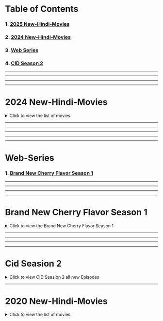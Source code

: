 # Table of Contents

### 1. [2025 New-Hindi-Movies](#2025-new-hindi-movies)
### 2. [2024 New-Hindi-Movies](#2024-new-hindi-movies)

### 3. [Web Series](#web-Series)
 
### 4. [CID Season 2](#cid-seasion-2)

---
---
---
---

# 2024 New-Hindi-Movies

<details>
  <summary>Click to view the list of movies</summary>

  ### 1. Max - 2024 | Hindi | Kichcha Sudeep | B Ajaneesh Loknath | Vijay Kartikeyaa [Click here to Watch](https://www.bitchute.com/video/fTrdfy5XhNa3/)  
  ###  2. Pushpa 2 - The Rule (Hindi) | Allu Arjun | Sukumar | Rashmika Mandanna | Fahadh Faasil | DSP [Click here to Watch](https://www.bitchute.com/video/sRvtSSz5g4dC)  
  ###  3. Bagheera 2024 Hindi [Click here to Watch](https://www.bitchute.com/video/QMXyAzuDh9PG)  
  ###  4. Along With the Gods The Last 49 Days Hindi [Click here to Watch](https://www.bitchute.com/video/8DwtJ2WqHFS8)  
  ###  5. Thalavan 2024 Hindi | Biju Menon, Asif Ali [Click here to Watch](https://www.bitchute.com/video/ybtY4MjcdNde)  
  ###  6. Amaran 2024 Hindi | Sivakarthikeyan, Sai Pallavi | Rajkumar | GV Prakash | Kamal Haasan [Click here to Watch](https://www.bitchute.com/video/GlCY6CvqFfDm)  
  ###  7. Lust Stories [Click here to Watch](https://www.bitchute.com/video/G6skerjhLAR7)  
  ###  8. Lust Stories 2 [Click here to Watch](https://www.bitchute.com/video/u6Tzoyd7i2dU)  
  ###  9. Never Let Go 2024 Hindi [Click here to Watch](https://www.bitchute.com/video/HtdlRZJXUlKN/)  
  ###  10. Sting 2024 in Hind [Click here to Watch](https://www.bitchute.com/video/n5jF2k1tDtAK/)  
  ###  11. Alice in Wonderland In Hindi | Action | Adventure | Thriller  [Click here to Watch](https://www.bitchute.com/video/y61GV90SA7bX/)  
  ###  12. Dancing Village | Action | Adventure | Thriller  [Click here to Watch](https://www.bitchute.com/video/YyARuq1aHO38/)  
  ###  13. The Red Ghost  | Action | Adventure | Thriller  [Click here to Watch](https://www.bitchute.com/video/usg5MdFzlZDz/)  
  ###  14. Contagion of Fear 2024 | Action | Adventure | Thriller [Click here to Watch](https://www.bitchute.com/video/tkfPaPGOR2Ux/)  
  ###  15. Fear the Night | Action | Adventure | Thriller [Click here to Watch]()  
  ###  16. Tarot 2024 | Horror | Action | Adventure | Thriller [Click here to Watch](https://www.bitchute.com/video/9KBTDZPhROeI/)  
  
  ###  17. Phir Aayi Hasseen Dillruba | Drama | Crime | Thriller [Click here to Watch](https://www.bitchute.com/video/w2O6vBUM107p/)  
  
  ###  18. We Live in Time 2024 | Drama | Crime | Thriller [Click here to Watch](https://www.bitchute.com/video/AhSqUC4DDYP5/)  
  
  ###  19. Sonic the Hedgehog 3 (2024) In Hindi | Si-Fi | Action| Adventure | Crime | Thriller [Click here to Watch](https://www.bitchute.com/video/slX5vG4jXG1Y/)  
  
  ###  20. [Click here to Watch]()  

</details>

---

---
---
---
---

# Web-Series
### 1. [Brand New Cherry Flavor Season 1](#brand-new-cherry-flavor-season-1)




---
---
---
---

# Brand New Cherry Flavor Season 1
<details>
  <summary>Click to view the Brand New Cherry Flavor Season 1</summary>
 
  

### **Brand New Cherry Flavor Season 1 Episode 1 Hindi**  
[Watch here](https://www.bitchute.com/video/5YYq85K2PYQE/)  

### **Brand New Cherry Flavor Season 1 Episode 2 Hindi**  
[Watch here](https://www.bitchute.com/video/LR3DNxLP5j0A/)  

### **Brand New Cherry Flavor Season 1 Episode 3 Hindi**  
[Watch here](https://www.bitchute.com/video/WiMp4thsGtLQ/)  

### **Brand New Cherry Flavor Season 1 Episode 4 Hindi**  
[Watch here](https://www.bitchute.com/video/r50mhAYVFlZR/)  

### **Brand New Cherry Flavor Season 1 Episode 5 Hindi**  
[Watch here](https://www.bitchute.com/video/xigYqx0cx2vD/)  

### **Brand New Cherry Flavor Season 1 Episode 6 Hindi**  
[Watch here](https://www.bitchute.com/video/T7RTX0FMJ4vu/)  

### **Brand New Cherry Flavor Season 1 Episode 7 Hindi**  
[Watch here](https://www.bitchute.com/video/UKb3pCqfhA3g/)  

### **Brand New Cherry Flavor Season 1 Episode 8 Hindi**  
[Watch here](https://www.bitchute.com/video/ZXA7tvT6HmbY/)  

 

</details>

---
---
---
---

#  Cid Seasion 2

<details>
  <summary>Click to view CID Seasion 2 all new Episodes</summary>
 
  ###  1. CID Season 2 22nd December Episode 2 [Click here to Watch](https://www.bitchute.com/video/iPqd6aB351rL/)
  ###  2. [Click here to Watch]()
  ###  3. [Click here to Watch]()
  ###  4. [Click here to Watch]()
  ###  5. [Click here to Watch]()
  ###  6. [Click here to Watch]()
  ###  7. [Click here to Watch]()
  ###  8. [Click here to Watch]()
  ###  9. [Click here to Watch]()
  ###  10. [Click here to Watch]()
  ###  11. [Click here to Watch]()
  ###  12. [Click here to Watch]()
  ###  13. [Click here to Watch]()
  ###  14. [Click here to Watch]()
  ###  15. [Click here to Watch]()
  ###  16. [Click here to Watch]()
  ###  17. [Click here to Watch]()
  ###  18. [Click here to Watch]()
  ###  19. [Click here to Watch]()
  ###  20. [Click here to Watch]()
</details>

---

# 2020 New-Hindi-Movies

<details>
  <summary>Click to view the list of movies</summary>
 
  ###  1. [Click here to Watch]()
  ###  2. [Click here to Watch]()
  ###  3. [Click here to Watch]()
  ###  4. [Click here to Watch]()
  ###  5. [Click here to Watch]()
  ###  6. [Click here to Watch]()
  ###  7. [Click here to Watch]()
  ###  8. [Click here to Watch]()
  ###  9. [Click here to Watch]()
  ###  10. [Click here to Watch]()
  ###  11. [Click here to Watch]()
  ###  12. [Click here to Watch]()
  ###  13. [Click here to Watch]()
  ###  14. [Click here to Watch]()
  ###  15. [Click here to Watch]()
  ###  16. [Click here to Watch]()
  ###  17. [Click here to Watch]()
  ###  18. [Click here to Watch]()
  ###  19. [Click here to Watch]()
  ###  20. [Click here to Watch]()
</details>
